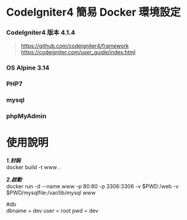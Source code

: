 # CodeIgniter4 簡易 Docker 環境設定   
### CodeIgniter4 版本  4.1.4  
> https://github.com/codeigniter4/framework  
> https://codeigniter.com/user_guide/index.html  

### OS Alpine 3.14
### PHP7
### mysql
### phpMyAdmin  

# 使用說明 
***1.封裝***  
    docker build -t www .  
    
***2.啟動***   
    docker run -d --name www -p 80:80 -p 3306:3306 -v $PWD:/web -v $PWD/mysqlfile:/var/lib/mysql  www   

#db  
dbname = dev 
user = root 
pwd = dev

